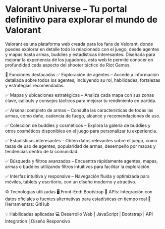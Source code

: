 # Valorant Universe – Tu portal definitivo para explorar el mundo de Valorant
Valorant es una plataforma web creada para los fans de Valorant, donde puedes explorar en detalle todo lo relacionado con el juego, desde agentes y mapas hasta armas, buddies y estadísticas interesantes. Diseñada para mejorar la experiencia de los jugadores, esta web te permite conocer en profundidad cada aspecto del shooter táctico de Riot Games.

🎯 Funciones destacadas
✅ Exploración de agentes – Accede a información detallada sobre todos los agentes, incluyendo su rol, habilidades, fortalezas y estrategias recomendadas.

✅ Mapas y ubicaciones estratégicas – Analiza cada mapa con sus zonas clave, callouts y consejos tácticos para mejorar tu rendimiento en partida.

✅ Arsenal completo de armas – Consulta las características de todas las armas, como daño, cadencia de fuego, alcance y recomendaciones de uso.

✅ Colección de buddies y cosméticos – Explora la galería de buddies y otros cosméticos disponibles en el juego para personalizar tu experiencia.

✅ Estadísticas interesantes – Obtén datos relevantes sobre el juego, como tasas de uso de agentes, popularidad de armas, desempeño por mapas y tendencias dentro de la comunidad.

✅ Búsqueda y filtros avanzados – Encuentra rápidamente agentes, mapas, armas o buddies utilizando filtros intuitivos para facilitar la exploración.

✅ Interfaz intuitiva y responsive – Navegación fluida y optimizada para móviles, tablets y escritorio, con un diseño moderno y atractivo.

⚙️ Tecnologías utilizadas
🖥️ Front-End: Bootstrap
🔗 APIs: Integración con datos oficiales o fuentes alternativas para estadísticas en tiempo real
🚀 Herramientas: GitHub

💡 Habilidades aplicadas
💻 Desarrollo Web | JavaScript | Bootstrap | API Integration | Diseño Responsivo 
